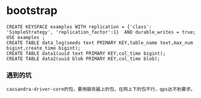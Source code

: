 # bootstrap

```
CREATE KEYSPACE examples WITH replication = {'class': 'SimpleStrategy', 'replication_factor':1}  AND durable_writes = true;
USE examples ; 
CREATE TABLE data_log(seeds text PRIMARY KEY,table_name text,max_num bigint,create_time bigint);
CREATE TABLE data1(uuid text PRIMARY KEY,col_time bigint);
CREATE TABLE data2(uuid blob PRIMARY KEY,col_time blob);
```


### 遇到的坑
    
    cassandra-driver-core的包，要用服务器上的包，在网上下的包不行，qps达不到要求。
